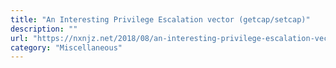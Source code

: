 ```yaml
---
title: "An Interesting Privilege Escalation vector (getcap/setcap)"
description: ""
url: "https://nxnjz.net/2018/08/an-interesting-privilege-escalation-vector-getcap/"
category: "Miscellaneous"
---
```

